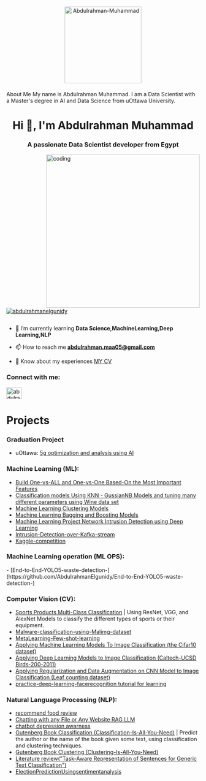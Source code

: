 <p align="center" style='margin:20px'><img src="https://komarev.com/ghpvc/?username=Abdulrahman-Muhammad&label=Profile%20views&color=0e75b6&style=flat" alt="Abdulrahman-Muhammad" width='200'/> </p>About Me
  My name is Abdulrahman Muhammad. I am a Data Scientist with a Master's degree in AI and Data Science from uOttawa University.

<h1 align="center">Hi 👋, I'm Abdulrahman Muhammad</h1>
<h3 align="center">A passionate Data Scientist developer from Egypt</h3>
<img align="right"alt="coding" width=400 src="https://camo.githubusercontent.com/cae12fddd9d6982901d82580bdf321d81fb299141098ca1c2d4891870827bf17/68747470733a2f2f6d69726f2e6d656469756d2e636f6d2f6d61782f313336302f302a37513379765349765f7430696f4a2d5a2e676966">
<p align="left"> <a href="https://github.com/ryo-ma/github-profile-trophy"><img src="https://github-profile-trophy.vercel.app/?username=abdulrahmanelgunidy" alt="abdulrahmanelgunidy" /></a> </p>

<p align="left"> <a href="https://twitter.com/" target="blank"><img src="https://img.shields.io/twitter/follow/?logo=twitter&style=for-the-badge" alt="" /></a> </p>

- 🌱 I’m currently learning **Data Science,MachineLearning,Deep Learning,NLP**

- 📫 How to reach me **abdulrahman.maa05@gmail.com**

- 📄 Know about my experiences [MY CV ](https://drive.google.com/file/d/1SnemsHqXxTj-eaY0CWKzVfm8WMk2XBFS/view?usp=sharing)

<h3 align="left">Connect with me:</h3>
<p align="left">
<a href="https://linkedin.com/in/abdulrahman mohammed" target="blank"><img align="center" src="https://raw.githubusercontent.com/rahuldkjain/github-profile-readme-generator/master/src/images/icons/Social/linked-in-alt.svg" alt="abdulrahman mohammed" height="30" width="40" /></a>
</p>


# Projects

<!------------------------------------Projects-------------------------------------------->

<h3> Graduation Project </h3>

- uOttawa:
[5g optimization and analysis using AI ](https://github.com/AbdulrahmanElgunidy/5G-Network-Optimization-and-Analysis-using-AI)


<h3> Machine Learning (ML):</h3>


- [Build One-vs-ALL and One-vs-One Based-On the Most Important Features](https://github.com/AbdulrahmanElgunidy/Machine-learning-OVR-vs-OVO-First_assignment)
- [Classification models Using KNN - GussianNB Models and tuning many different parameters using Wine data set](https://github.com/AbdulrahmanElgunidy/Machine-learning-Classification-KNN-NAIVE-Second_assignment)
- [Machine Learning Clustering Models](https://github.com/AbdulrahmanElgunidy/Machine-learning-Clustering-models-Third_assignment/tree/main)
- [Machine Learning Bagging and Boosting Models](https://github.com/AbdulrahmanElgunidy/Machine-learning-Bagging-and-Boosting-models-Fourth_assignment/tree/main)
- [Machine Learning Project Network Intrusion Detection using Deep Learning](https://github.com/AbdulrahmanElgunidy/Machine_learning_Project_Detect_anomalies_using_Deep_learning/tree/main)
- [Intrusion-Detection-over-Kafka-stream](https://github.com/AbdulrahmanElgunidy/Intrusion-Detection-over-Kafka-stream)
- [Kaggle-competition](https://www.kaggle.com/competitions/assignment-2-binary-classifier/leaderboard)


<h3> Machine Learning operation (ML OPS):</h3>
- [End-to-End-YOLO5-waste-detection-](https://github.com/AbdulrahmanElgunidy/End-to-End-YOLO5-waste-detection-)

  
<h3> Computer Vision (CV):</h3>
	
- [Sports Products Multi-Class Classification](https://github.com/AbdulrahmanElgunidy/SportsProductsMulti-ClassClassification) | Using ResNet, VGG, and AlexNet Models to classify the different types of sports or their equipment.
- [Malware-classification-using-Malimg-dataset](https://github.com/AbdulrahmanElgunidy/Malware-classification-using-Malimg-dataset)
- [MetaLearning-Few-shot-learning](https://github.com/AbdulrahmanElgunidy/MetaLearning-Few-shot-learning-on-IBM-CLOUD-)
- [Applying Machine Learning Models To Image Classification (the Cifar10 dataset)](https://github.com/AbdulrahmanElgunidy/Applying-Machine-Learning-Models-To-Image-Classification)
- [Applying Deep Learning Models to Image Classification (Caltech-UCSD Birds-200-2011)](https://github.com/AbdulrahmanElgunidy/Applying-Deep-Learning-Models-to-Image-Classification)
- [Applying Regularization and Data Augmentation on CNN Model to Image Classification (Leaf counting dataset)](https://github.com/AbdulrahmanElgunidy/Applying-Regularization-and-Data-Augmentation-on-CNN-Model-to-Image-Classification)
- [practice-deep-learning-facerecognition tutorial for learning](https://github.com/AbdulrahmanElgunidy/practice-deep-learning-facerecognition)

<h3> Natural Language Processing (NLP):</h3>
  
- [recommend food review](https://github.com/AbdulrahmanElgunidy/NLP/tree/main/recomed%20food%20review)
- [Chatting with any File or Any Website RAG LLM](https://github.com/AbdulrahmanElgunidy/Rag-LLM-Chatbot)
- [chatbot depression awarness](https://github.com/AbdulrahmanElgunidy/NLP/tree/main/chatbot%20depression%20awarness)
- [Gutenberg Book Classification (Classification-Is-All-You-Need)](https://github.com/AbdulrahmanElgunidy/NLP/tree/main/Text_classification) | Predict the author or the name of the book given some text, using classification and clustering techniques.
- [Gutenberg Book Clustering (Clustering-Is-All-You-Need)](https://github.com/AbdulrahmanElgunidy/NLP/tree/main/clustering)
- [Literature review("Task-Aware Representation of Sentences for Generic Text Classification")](https://github.com/AbdulrahmanElgunidy/NLP/tree/main/Literature%20Review)
- [ElectionPredictionUsingsentimentanalysis](https://github.com/AbdulrahmanElgunidy/NLP/tree/main/ElectionPredictionUsingsentimentanalysis)


  









